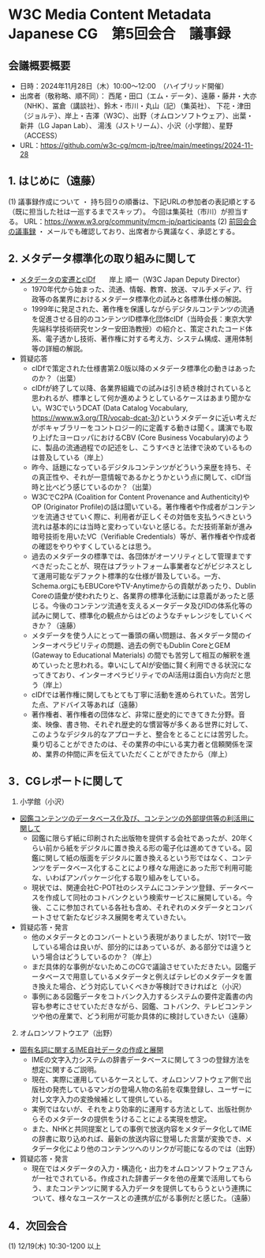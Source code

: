 # W3C Media Content Metadata Japanese CG　第5回会合　議事録

## 会議概要概要
- 日時：2024年11月28日（木）10:00～12:00　（ハイブリッド開催）
- 出席者（敬称略、順不同）：
西尾・田口（エム・データ）、遠藤・藤井・大亦（NHK）、冨倉（講談社）、鈴木・市川・丸山（記）（集英社）、
下花・津田（ジョルテ）、岸上・吉澤（W3C）、出野（オムロンソフトウェア）、出葉・新井（LG Japan Lab）、
湯浅（Jストリーム）、小沢（小学館）、星野（ACCESS）
- URL：https://github.com/w3c-cg/mcm-jp/tree/main/meetings/2024-11-28

## 1. はじめに（遠藤）
(1) 議事録作成について
・ 持ち回りの順番は、下記URLの参加者の表記順とする（既に担当した社は一巡するまでスキップ）。
今回は集英社（市川）が担当する。
URL：https://www.w3.org/community/mcm-jp/participants
(2) [前回会合の議事録](https://github.com/w3c-cg/mcm-jp/blob/main/meetings/2024-10-17/minutes.md)
・ メールでも確認しており、出席者から異議なく、承認とする。

## 2. メタデータ標準化の取り組みに関して
- [メタデータの変遷とcIDf](./20241128MCM-JP_CG_kishigami.pdf)　　岸上 順一（W3C Japan Deputy Director）
  - 1970年代から始まった、流通、情報、教育、放送、マルチメディア、行政等の各業界におけるメタデータ標準化の試みと各標準仕様の解説。
  - 1999年に発足された、著作権を保護しながらデジタルコンテンツの流通を促進させる目的のコンテンツID標準化団体cIDf（当時会長：東京大学先端科学技術研究センター安田浩教授）の紹介と、策定されたコード体系、電子透かし技術、著作権に対する考え方、システム構成、運用体制等の詳細の解説。
- 質疑応答
  - cIDfで策定された仕様書第2.0版以降のメタデータ標準化の動きはあったのか？（出葉）
  - cIDfが終了して以降、各業界組織での試みは引き続き検討されていると思われるが、標準として何か進めようとしているケースはあまり聞かない。W3CでいうDCAT (Data Catalog Vocabulary, https://www.w3.org/TR/vocab-dcat-3/)というメタデータに近い考えだがボキャブラリーをコントロジー的に定義する動きは聞く。講演でも取り上げたヨーロッパにおけるCBV (Core Business Vocabulary)のように、製品の流通過程での記述をし、こうすべきと法律で決めているものは普及している（岸上）
  - 昨今、話題になっているデジタルコンテンツがどういう来歴を持ち、その真正性や、それが一意情報であるかとうかという点に関して、cIDf当時と比べどう感じているのか？（出葉）
  - W3CでC2PA (Coalition for Content Provenance and Authenticity)やOP (Originator Profile)の話は聞いている。著作権者や作成者がコンテンツを流通させていく際に、利用者が正しくその対価を支払うべきという流れは基本的には当時と変わっていないと感じる。ただ技術革新が進み暗号技術を用いたVC（Verifiable Credentials）等が、著作権者や作成者の確認をやりやすくしているとは思う。
  - 過去のメタデータの標準では、各団体がオーソリティとして管理まですべきだったことが、現在はプラットフォーム事業者などがビジネスとして運用可能なデファクト標準的な仕様が普及している。一方、Schema.orgにもEBUCoreやTV-Anytimeからの貢献があったり、Dublin Coreの語彙が使われたりと、各業界の標準化活動には意義があったと感じる。今後のコンテンツ流通を支えるメータデータ及びIDの体系化等の試みに関して、標準化の観点からはどのようなチャレンジをしていくべきか？（遠藤）
  - メタデータを使う人にとって一番頭の痛い問題は、各メタデータ間のインターオペラビリティの問題、過去の例でもDublin CoreとGEM (Gateway to Educational Materials) の間でも苦労して相互の解釈を進めていったと思われる。幸いにしてAIが安価に賢く利用できる状況になってきており、インターオペラビリティでのAI活用は面白い方向だと思う（岸上）
  - cIDfでは著作権に関してもとても丁寧に活動を進められていた。苦労した点、アドバイス等あれば（遠藤）
  - 著作権者、著作権者の団体など、非常に歴史的にできてきた分野。音楽、映像、書き物、それぞれ歴史的な慣習等が多くある世界に対して、このようなデジタル的なアプローチと、整合をとることには苦労した。乗り切ることができたのは、その業界の中にいる実力者と信頼関係を深め、業界の仲間に声を伝えていただくことができたから（岸上）
## 3．CGレポートに関して
1. 小学館（小沢）
 - [図鑑コンテンツのデータベース化及び、コンテンツの外部提供等の利活用に関して](../../reports/use-cases/visual-dictionary/use-case.md)
   - 図鑑に限らず紙に印刷された出版物を提供する会社であったが、20年くらい前から紙をデジタルに置き換える形の電子化は進めてきている。図鑑に関して紙の版面をデジタルに置き換えるという形ではなく、コンテンツをデータベース化することにより様々な用途にあった形で利用可能な、いわばアンパッケージ化する取り組みをしている。
   - 現状では、関連会社C-POT社のシステムにコンテンツ登録、データベースを作成して同社のコトバンクという検索サービスに展開している。今後、ここに参加されている各社も含め、それぞれのメタデータとコンバートさせて新たなビジネス展開を考えていきたい。
 - 質疑応答・発言
   - 他のメタデータとのコンバートという表現がありましたが、1対1で一致している場合は良いが、部分的にはあっているが、ある部分では違うという場合はどうしているのか？（岸上）
   - まだ具体的な事例がないためこのCGで議論させていただきたい。図鑑データベースで用意しているメタデータと例えばテレビのメタデータを置き換えた場合、どう対応していくべきか等検討できければと（小沢）
   - 事例にある図鑑データをコトバンク入力するシステムの要件定義書の内容も参考にさせていただきながら、図鑑、コトバンク、テレビコンテンツや他の産業で、どう利用が可能か具体的に検討していきたい（遠藤）
2. オムロンソフトウエア（出野）
- [固有名詞に関するIME自社データの作成と展開](../../reports/use-cases/IME/use-case-1.md)
  - IMEの文字入力システムの辞書データベースに関して３つの登録方法を想定に関するご説明。
  - 現在、実際に運用しているケースとして、オムロンソフトウェア側で出版社の発売しているマンガの登場人物の名前を収集登録し、ユーザーに対し文字入力の変換候補として提供している。
  - 実例ではないが、それをより効率的に運用する方法として、出版社側からそのメタデータの提供をうけることによる実現を想定。
  - また、NHKと共同提案としての事例で放送内容をメタデータ化してIMEの辞書に取り込めれば、最新の放送内容に登場した言葉が変換でき、メタデータ化により他のコンテンツへのリンクが可能になるのでは（出野）
- 質疑応答・発言
   - 現在ではメタデータの入力・構造化・出力をオムロンソフトウェアさんが一社でされている。作成された辞書データを他の産業で活用してもらう、またコンテンツに関する入力データを提供してもらうという連携について、様々なユースケースとの連携が広がる事例だと感じた。（遠藤）
## 4．次回会合
(1) 12/19(木) 10:30-1200 
以上　
